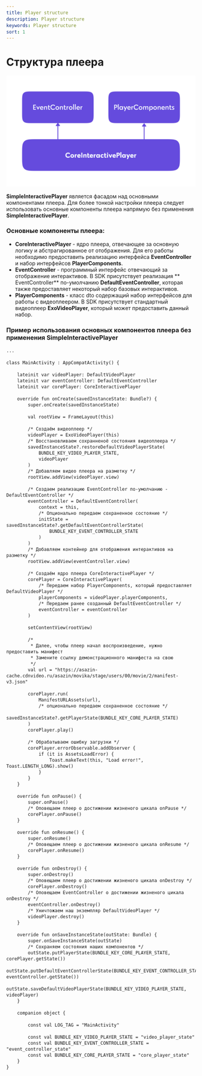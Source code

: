 ```yaml
---
title: Player structure
description: Player structure
keywords: Player structure
sort: 1
---
```


# Структура плеера

![схема структуры плеера](https://raw.githubusercontent.com/movika/public.docs.movika.com/develop/images/player-arch.png)

**SimpleInteractivePlayer** является фасадом над основными компонентами плеера. Для более тонкой настройки плеера
следует использовать основные компоненты плеера напрямую без применения **SimpleInteractivePlayer**.

### Основные компоненты плеера:

- **CoreInteractivePlayer** - ядро плеера, отвечающее за основную логику и абстрагированное от отображения. Для его
  работы необходимо предоставить реализацию интерфейса **EventController** и набор интерфейсов **PlayerComponents**.
- **EventController** - программный интерфейс отвечающий за отображение интерактивов. В SDK присутствует реализация **
  EventController** по-умолчанию **DefaultEventController**, которая также предоставляет некоторый набор базовых
  интерактивов.
- **PlayerComponents** - класс dto содержащий набор интерфейсов для работы с видеоплеером. В SDK присутствует
  стандартный видеоплеер **ExoVideoPlayer**, который может предоставить данный набор.

### Пример использования основных компонентов плеера без применения SimpleInteractivePlayer

```
...

class MainActivity : AppCompatActivity() {

    lateinit var videoPlayer: DefaultVideoPlayer
    lateinit var eventController: DefaultEventController
    lateinit var corePlayer: CoreInteractivePlayer

    override fun onCreate(savedInstanceState: Bundle?) {
        super.onCreate(savedInstanceState)

        val rootView = FrameLayout(this)

        /* Создаём видеоплеер */
        videoPlayer = ExoVideoPlayer(this)
        /* Восстановливаем сохранненоё состояния видеоплеера */
        savedInstanceState?.restoreDefaultVideoPlayerState(
            BUNDLE_KEY_VIDEO_PLAYER_STATE,
            videoPlayer
        )
        /* Добавляем видео плеера на разметку */
        rootView.addView(videoPlayer.view)

        /* Создаем реализацию EventController по-умолчанию - DefaultEventController */
        eventController = DefaultEventController(
            context = this,
            /* Опционально передаем сохраненное состояние */
            initState = savedInstanceState?.getDefaultEventControllerState(
                BUNDLE_KEY_EVENT_CONTROLLER_STATE
            )
        )
        /* Добавляем контейнер для отображения интерактивов на разметку */
        rootView.addView(eventController.view)

        /* Создаём ядро плеера CoreInteractivePlayer */
        corePlayer = CoreInteractivePlayer(
            /* Передаем набор PlayerComponents, который предоставляет DefaultVideoPlayer */
            playerComponents = videoPlayer.playerComponents,
            /* Передаем ранее созданный DefaultEventController */
            eventController = eventController
        )

        setContentView(rootView)

        /* 
         * Далее, чтобы плеер начал воспроизведение, нужно предоставить манифест
         * Замените ссылку демонстрационного манифеста на свою 
         */
        val url = "https://asazin-cache.cdnvideo.ru/asazin/movika/stage/users/00/movie/2/manifest-v3.json"

        corePlayer.run(
            ManifestURLAssets(url), 
            /* опционально передаем сохраненное состояние */
            savedInstanceState?.getPlayerState(BUNDLE_KEY_CORE_PLAYER_STATE)
        )
        corePlayer.play()
        
        /* Обрабатываем ошибку загрузки */
        corePlayer.errorObservable.addObserver {
            if (it is AssetsLoadError) {
                Toast.makeText(this, "Load error!", Toast.LENGTH_LONG).show()
            }
        }
    }
    
    override fun onPause() {
        super.onPause()
        /* Оповещаем плеер о достижении жизненого цикала onPause */
        corePlayer.onPause()
    }

    override fun onResume() {
        super.onResume()
        /* Оповещаем плеер о достижении жизненого цикала onResume */
        corePlayer.onResume()
    }

    override fun onDestroy() {
        super.onDestroy()
        /* Оповещаем плеер о достижении жизненого цикала onDestroy */
        corePlayer.onDestroy()
        /* Оповещаем EventController о достижении жизненого цикала onDestroy */
        eventController.onDestroy()
        /* Уничтожаем наш экземпляр DefaultVideoPlayer */
        videoPlayer.destroy()
    }

    override fun onSaveInstanceState(outState: Bundle) {
        super.onSaveInstanceState(outState)
        /* Сохраняем состояния наших компонентов */
        outState.putPlayerState(BUNDLE_KEY_CORE_PLAYER_STATE, corePlayer.getState())
        outState.putDefaultEventControllerState(BUNDLE_KEY_EVENT_CONTROLLER_STATE, eventController.getState())
        outState.saveDefaultVideoPlayerState(BUNDLE_KEY_VIDEO_PLAYER_STATE, videoPlayer)
    }

    companion object {

        const val LOG_TAG = "MainActivity"

        const val BUNDLE_KEY_VIDEO_PLAYER_STATE = "video_player_state"
        const val BUNDLE_KEY_EVENT_CONTROLLER_STATE = "event_controller_state"
        const val BUNDLE_KEY_CORE_PLAYER_STATE = "core_player_state"
    }
}
```